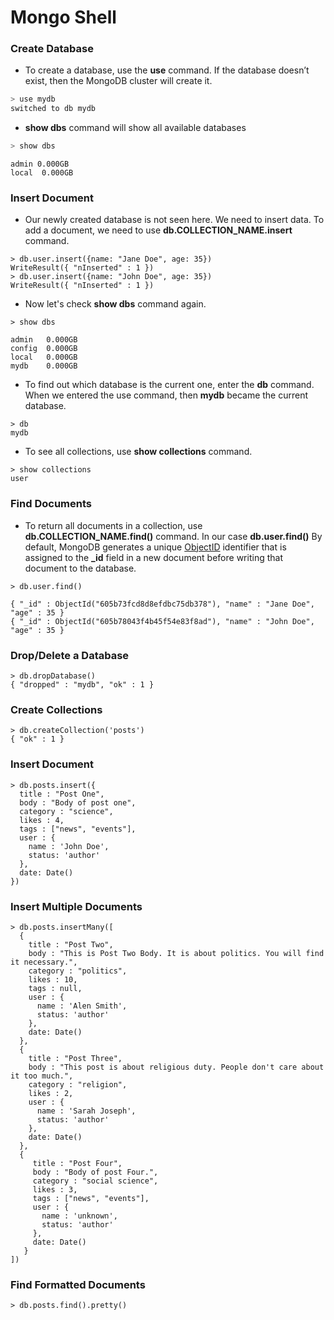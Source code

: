 # Mongo Shell
### Create Database
* To create a database, use the **use** command. If the database doesn’t exist, then the MongoDB cluster will create it.
```bash
> use mydb
switched to db mydb
```
* **show dbs** command will show all available databases
```bash
> show dbs
```
```
admin 0.000GB
local  0.000GB
```
### Insert Document
* Our newly created database is not seen here. We need to insert data. To add a document, 
we need to use **db.COLLECTION_NAME.insert** command.
```shell
> db.user.insert({name: "Jane Doe", age: 35})
WriteResult({ "nInserted" : 1 })
> db.user.insert({name: "John Doe", age: 35})
WriteResult({ "nInserted" : 1 })
```
* Now let's check **show dbs** command again.
```shell
> show dbs
```
```
admin   0.000GB
config  0.000GB
local   0.000GB
mydb    0.000GB
```
* To find out which database is the current one, enter the **db** command. When we entered the use command, then **mydb** became the current database.
```shell
> db
mydb
```
* To see all collections, use **show collections** command.
```shell
> show collections
user
```
### Find Documents
* To return all documents in a collection, use **db.COLLECTION_NAME.find()** command. In our case **db.user.find()** By default, MongoDB generates a unique [ObjectID](https://docs.mongodb.com/manual/reference/method/ObjectId/) identifier that is assigned to the **_id** field in a new document before writing that document to the database.
```shell
> db.user.find()
```
```
{ "_id" : ObjectId("605b73fcd8d8efdbc75db378"), "name" : "Jane Doe", "age" : 35 }
{ "_id" : ObjectId("605b78043f4b45f54e83f8ad"), "name" : "John Doe", "age" : 35 }
```

### Drop/Delete a Database
```shell
> db.dropDatabase()
{ "dropped" : "mydb", "ok" : 1 }
```
### Create Collections
```shell
> db.createCollection('posts')
{ "ok" : 1 }
```
### Insert Document
```shell
> db.posts.insert({
  title : "Post One",
  body : "Body of post one",
  category : "science",
  likes : 4,
  tags : ["news", "events"],
  user : {
    name : 'John Doe',
    status: 'author'
  },
  date: Date()
})
```
### Insert Multiple Documents
```shell
> db.posts.insertMany([
  {
    title : "Post Two",
    body : "This is Post Two Body. It is about politics. You will find it necessary.",
    category : "politics",
    likes : 10,
    tags : null,
    user : {
      name : 'Alen Smith',
      status: 'author'
    },
    date: Date()
  },
  {
    title : "Post Three",
    body : "This post is about religious duty. People don't care about it too much.",
    category : "religion",
    likes : 2,
    user : {
      name : 'Sarah Joseph',
      status: 'author'
    },
    date: Date()
  },
  {
     title : "Post Four",
     body : "Body of post Four.",
     category : "social science",
     likes : 3,
     tags : ["news", "events"],
     user : {
       name : 'unknown',
       status: 'author'
     },
     date: Date()
   }
])
```
### Find Formatted Documents
```shell
> db.posts.find().pretty()
```
